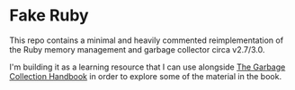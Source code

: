 # Fake Ruby

This repo contains a minimal and heavily commented reimplementation of the Ruby
memory management and garbage collector circa v2.7/3.0.

I'm building it as a learning resource that I can use alongside [The Garbage
Collection Handbook](http://gchandbook.org/) in order to explore some of the
material in the book.